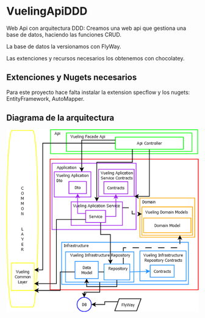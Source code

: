 # VuelingApiDDD
Web Api con arquitectura DDD: Creamos una web api que gestiona una base de datos, haciendo las funciones CRUD.

La base de datos la versionamos con FlyWay.

Las extenciones y recursos necesarios los obtenemos con chocolatey.

## Extenciones y Nugets necesarios
Para este proyecto hace falta instalar la extension specflow y los nugets: EntityFramework, AutoMapper.

## Diagrama de la arquitectura
![Diagrama](DDDVueling.png)

